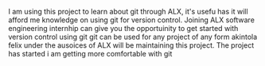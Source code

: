 I am using this project to learn about git through ALX, it's usefu has it will afford me knowledge on using git for version control. 
Joining ALX software engineering internhip can give you the opportuinity to get started with version control using git
git can be used for any project of any form
akintola felix under the ausoices of ALX will be maintaining this project.
The project has started 
i am getting more comfortable with git



